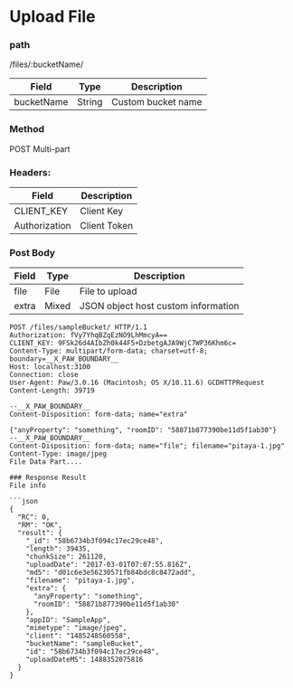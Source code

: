 # Upload File
### path
/files/:bucketName/

| Field         | Type   | Description          |
| ------------- | ------ | -------------------- |
| bucketName    | String | Custom bucket name   |

### Method
POST Multi-part

### Headers:

| Field         | Description  |
| ------------- | ------------ |
| CLIENT_KEY    | Client Key   |
| Authorization | Client Token |

### Post Body
| Field         | Type  | Description          |
| ------------- | ----- | -------------------- |
| file          | File  | File to upload       |
| extra         | Mixed | JSON object host custom information |

```
POST /files/sampleBucket/ HTTP/1.1
Authorization: fVy7YhqBZqEzNO9LhMmcyA==
CLIENT_KEY: 9FSk26d4AIbZh0k44F5+DzbetgAJA9WjC7WP36Khm6c=
Content-Type: multipart/form-data; charset=utf-8; boundary=__X_PAW_BOUNDARY__
Host: localhost:3100
Connection: close
User-Agent: Paw/3.0.16 (Macintosh; OS X/10.11.6) GCDHTTPRequest
Content-Length: 39719

--__X_PAW_BOUNDARY__
Content-Disposition: form-data; name="extra"

{"anyProperty": "something", "roomID": "58871b877390be11d5f1ab30"}
--__X_PAW_BOUNDARY__
Content-Disposition: form-data; name="file"; filename="pitaya-1.jpg"
Content-Type: image/jpeg
File Data Part....

### Response Result
File info

```json
{
  "RC": 0,
  "RM": "OK",
  "result": {
    "_id": "58b6734b3f094c17ec29ce48",
    "length": 39435,
    "chunkSize": 261120,
    "uploadDate": "2017-03-01T07:07:55.816Z",
    "md5": "d01c6e3e56230571fb84bdc8c8472add",
    "filename": "pitaya-1.jpg",
    "extra": {
      "anyProperty": "something",
      "roomID": "58871b877390be11d5f1ab30"
    },
    "appID": "SampleApp",
    "mimetype": "image/jpeg",
    "client": "1485248560558",
    "bucketName": "sampleBucket",
    "id": "58b6734b3f094c17ec29ce48",
    "uploadDateMS": 1488352075816
  }
}
```